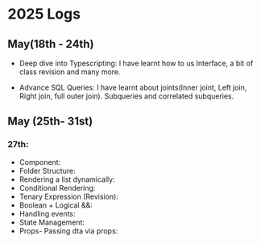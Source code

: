 # 2025 Logs
## May(18th - 24th)
* Deep dive into Typescripting:
    I have learnt how to us Interface, a bit of class revision and many more.

* Advance SQL Queries:
    I have learnt about joints(Inner joint, Left join, Right join, full outer join). Subqueries and correlated subqueries.

## May (25th- 31st)
### 27th:
* Component:
* Folder Structure:
* Rendering a list dynamically:
* Conditional Rendering:
* Tenary Expression (Revision):
* Boolean + Logical &&: 
* Handling events:
* State Management:
* Props- Passing dta via props: 
